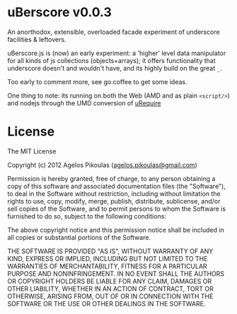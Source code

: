 # uBerscore v0.0.3

An anorthodox, extensible, overloaded facade experiment of underscore facilities & leftovers.

uBerscore.js is (now) an early experiment: a 'higher' level data manipulator for all kinds of js collections (objects+arrays); it offers functionality that underscore doesn't and wouldn't have, and its highly build on the great `_`.

Too early to comment more, see go.coffee to get some ideas.

One thing to note: its running on both the Web (AMD and as plain `<script/>`) and nodejs through the UMD conversion of [uRequire](https://github.com/anodynos/uRequire)

# License
The MIT License

Copyright (c) 2012 Agelos Pikoulas (agelos.pikoulas@gmail.com)

Permission is hereby granted, free of charge, to any person
obtaining a copy of this software and associated documentation
files (the "Software"), to deal in the Software without
restriction, including without limitation the rights to use,
copy, modify, merge, publish, distribute, sublicense, and/or sell
copies of the Software, and to permit persons to whom the
Software is furnished to do so, subject to the following
conditions:

The above copyright notice and this permission notice shall be
included in all copies or substantial portions of the Software.

THE SOFTWARE IS PROVIDED "AS IS", WITHOUT WARRANTY OF ANY KIND,
EXPRESS OR IMPLIED, INCLUDING BUT NOT LIMITED TO THE WARRANTIES
OF MERCHANTABILITY, FITNESS FOR A PARTICULAR PURPOSE AND
NONINFRINGEMENT. IN NO EVENT SHALL THE AUTHORS OR COPYRIGHT
HOLDERS BE LIABLE FOR ANY CLAIM, DAMAGES OR OTHER LIABILITY,
WHETHER IN AN ACTION OF CONTRACT, TORT OR OTHERWISE, ARISING
FROM, OUT OF OR IN CONNECTION WITH THE SOFTWARE OR THE USE OR
OTHER DEALINGS IN THE SOFTWARE.